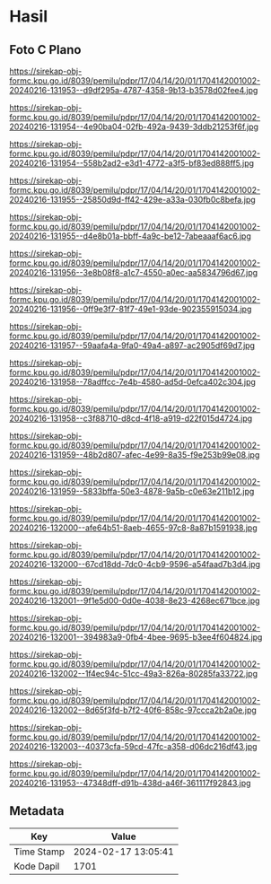 # Hasil

## Foto C Plano

https://sirekap-obj-formc.kpu.go.id/8039/pemilu/pdpr/17/04/14/20/01/1704142001002-20240216-131953--d9df295a-4787-4358-9b13-b3578d02fee4.jpg

https://sirekap-obj-formc.kpu.go.id/8039/pemilu/pdpr/17/04/14/20/01/1704142001002-20240216-131954--4e90ba04-02fb-492a-9439-3ddb21253f6f.jpg

https://sirekap-obj-formc.kpu.go.id/8039/pemilu/pdpr/17/04/14/20/01/1704142001002-20240216-131954--558b2ad2-e3d1-4772-a3f5-bf83ed888ff5.jpg

https://sirekap-obj-formc.kpu.go.id/8039/pemilu/pdpr/17/04/14/20/01/1704142001002-20240216-131955--25850d9d-ff42-429e-a33a-030fb0c8befa.jpg

https://sirekap-obj-formc.kpu.go.id/8039/pemilu/pdpr/17/04/14/20/01/1704142001002-20240216-131955--d4e8b01a-bbff-4a9c-be12-7abeaaaf6ac6.jpg

https://sirekap-obj-formc.kpu.go.id/8039/pemilu/pdpr/17/04/14/20/01/1704142001002-20240216-131956--3e8b08f8-a1c7-4550-a0ec-aa5834796d67.jpg

https://sirekap-obj-formc.kpu.go.id/8039/pemilu/pdpr/17/04/14/20/01/1704142001002-20240216-131956--0ff9e3f7-81f7-49e1-93de-902355915034.jpg

https://sirekap-obj-formc.kpu.go.id/8039/pemilu/pdpr/17/04/14/20/01/1704142001002-20240216-131957--59aafa4a-9fa0-49a4-a897-ac2905df69d7.jpg

https://sirekap-obj-formc.kpu.go.id/8039/pemilu/pdpr/17/04/14/20/01/1704142001002-20240216-131958--78adffcc-7e4b-4580-ad5d-0efca402c304.jpg

https://sirekap-obj-formc.kpu.go.id/8039/pemilu/pdpr/17/04/14/20/01/1704142001002-20240216-131958--c3f88710-d8cd-4f18-a919-d22f015d4724.jpg

https://sirekap-obj-formc.kpu.go.id/8039/pemilu/pdpr/17/04/14/20/01/1704142001002-20240216-131959--48b2d807-afec-4e99-8a35-f9e253b99e08.jpg

https://sirekap-obj-formc.kpu.go.id/8039/pemilu/pdpr/17/04/14/20/01/1704142001002-20240216-131959--5833bffa-50e3-4878-9a5b-c0e63e211b12.jpg

https://sirekap-obj-formc.kpu.go.id/8039/pemilu/pdpr/17/04/14/20/01/1704142001002-20240216-132000--afe64b51-8aeb-4655-97c8-8a87b1591938.jpg

https://sirekap-obj-formc.kpu.go.id/8039/pemilu/pdpr/17/04/14/20/01/1704142001002-20240216-132000--67cd18dd-7dc0-4cb9-9596-a54faad7b3d4.jpg

https://sirekap-obj-formc.kpu.go.id/8039/pemilu/pdpr/17/04/14/20/01/1704142001002-20240216-132001--9f1e5d00-0d0e-4038-8e23-4268ec671bce.jpg

https://sirekap-obj-formc.kpu.go.id/8039/pemilu/pdpr/17/04/14/20/01/1704142001002-20240216-132001--394983a9-0fb4-4bee-9695-b3ee4f604824.jpg

https://sirekap-obj-formc.kpu.go.id/8039/pemilu/pdpr/17/04/14/20/01/1704142001002-20240216-132002--1f4ec94c-51cc-49a3-826a-80285fa33722.jpg

https://sirekap-obj-formc.kpu.go.id/8039/pemilu/pdpr/17/04/14/20/01/1704142001002-20240216-132002--8d65f3fd-b7f2-40f6-858c-97ccca2b2a0e.jpg

https://sirekap-obj-formc.kpu.go.id/8039/pemilu/pdpr/17/04/14/20/01/1704142001002-20240216-132003--40373cfa-59cd-47fc-a358-d06dc216df43.jpg

https://sirekap-obj-formc.kpu.go.id/8039/pemilu/pdpr/17/04/14/20/01/1704142001002-20240216-131953--47348dff-d91b-438d-a46f-361117f92843.jpg


## Metadata

| Key        | Value               |
| ---------- | ------------------- |
| Time Stamp | 2024-02-17 13:05:41 |
| Kode Dapil | 1701                |



